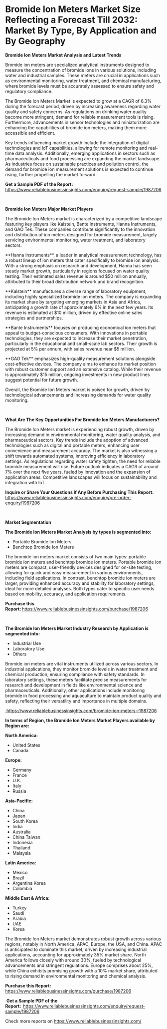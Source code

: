 <p><h1>Bromide Ion Meters Market Size Reflecting a Forecast Till 2032: Market By Type, By Application and By Geography</h1></p><p><strong>Bromide Ion Meters Market Analysis and Latest Trends</strong></p>
<p><p>Bromide ion meters are specialized analytical instruments designed to measure the concentration of bromide ions in various solutions, including water and industrial samples. These meters are crucial in applications such as environmental monitoring, water treatment, and chemical manufacturing, where bromide levels must be accurately assessed to ensure safety and regulatory compliance.</p><p>The Bromide Ion Meters Market is expected to grow at a CAGR of 6.3% during the forecast period, driven by increasing awareness regarding water quality and safety concerns. As regulations on drinking water quality become more stringent, demand for reliable measurement tools is rising. Furthermore, advancements in sensor technologies and miniaturization are enhancing the capabilities of bromide ion meters, making them more accessible and efficient.</p><p>Key trends influencing market growth include the integration of digital technologies and IoT capabilities, allowing for remote monitoring and real-time data analysis. Additionally, emerging applications in sectors such as pharmaceuticals and food processing are expanding the market landscape. As industries focus on sustainable practices and pollution control, the demand for bromide ion measurement solutions is expected to continue rising, further propelling the market forward.</p></p>
<p><strong>Get a Sample PDF of the Report:&nbsp;</strong> <a href="https://www.reliablebusinessinsights.com/enquiry/request-sample/1987206?utm_campaign=2264&utm_medium=2&utm_source=Github&utm_content=ia&utm_term=02032025&utm_id=bromide-ion-meters">https://www.reliablebusinessinsights.com/enquiry/request-sample/1987206</a></p>
<p>&nbsp;</p>
<p><strong>Bromide Ion Meters Major Market Players</strong></p>
<p><p>The Bromide Ion Meters market is characterized by a competitive landscape featuring key players like Kalstein, Bante Instruments, Hanna Instruments, and GAO Tek. These companies contribute significantly to the innovation and distribution of ion meters designed for bromide measurement, largely servicing environmental monitoring, water treatment, and laboratory sectors.</p><p>**Hanna Instruments**, a leader in analytical measurement technology, has a robust lineup of ion meters that cater specifically to bromide ion analysis. With a strong emphasis on research and development, Hanna has seen steady market growth, particularly in regions focused on water quality testing. Their estimated sales revenue is around $50 million annually, attributed to their broad distribution network and brand recognition.</p><p>**Kalstein** manufactures a diverse range of laboratory equipment, including highly specialized bromide ion meters. The company is expanding its market share by targeting emerging markets in Asia and Africa, anticipating a growth rate of approximately 6% in the next few years. Its revenue is estimated at $10 million, driven by effective online sales strategies and partnerships.</p><p>**Bante Instruments** focuses on producing economical ion meters that appeal to budget-conscious consumers. With innovations in portable technologies, they are expected to increase their market penetration, particularly in the educational and small-scale lab sectors. Their growth is projected at 5% per annum, with sales revenue near $5 million.</p><p>**GAO Tek** emphasizes high-quality measurement solutions alongside cost-effective devices. The company aims to enhance its market position with robust customer support and an extensive catalog. While their revenue is approximately $15 million, ongoing investments in new product lines suggest potential for future growth.</p><p>Overall, the Bromide Ion Meters market is poised for growth, driven by technological advancements and increasing demands for water quality monitoring.</p></p>
<p>&nbsp;</p>
<p><strong>What Are The Key Opportunities For Bromide Ion Meters Manufacturers?</strong></p>
<p><p>The Bromide Ion Meters market is experiencing robust growth, driven by increasing demand in environmental monitoring, water quality analysis, and pharmaceutical sectors. Key trends include the adoption of advanced technologies such as digital and portable meters, enhancing user convenience and measurement accuracy. The market is also witnessing a shift towards automated systems, improving efficiency in laboratory settings. As regulations regarding water safety tighten, the need for reliable bromide measurement will rise. Future outlook indicates a CAGR of around 7% over the next five years, fueled by innovation and the expansion of application areas. Competitive landscapes will focus on sustainability and integration with IoT.</p></p>
<p><strong>Inquire or Share Your Questions If Any Before Purchasing This Report:</strong> <a href="https://www.reliablebusinessinsights.com/enquiry/pre-order-enquiry/1987206?utm_campaign=2264&utm_medium=2&utm_source=Github&utm_content=ia&utm_term=02032025&utm_id=bromide-ion-meters">https://www.reliablebusinessinsights.com/enquiry/pre-order-enquiry/1987206</a></p>
<p>&nbsp;</p>
<p><strong>Market Segmentation</strong></p>
<p><strong>The Bromide Ion Meters Market Analysis by types is segmented into:</strong></p>
<p><ul><li>Portable Bromide Ion Meters</li><li>Benchtop Bromide Ion Meters</li></ul></p>
<p><p>The bromide ion meters market consists of two main types: portable bromide ion meters and benchtop bromide ion meters. Portable bromide ion meters are compact, user-friendly devices designed for on-site testing, allowing for quick and easy measurement in various environments, including field applications. In contrast, benchtop bromide ion meters are larger, providing enhanced accuracy and stability for laboratory settings, ideal for more detailed analyses. Both types cater to specific user needs based on mobility, accuracy, and application requirements.</p></p>
<p><strong>Purchase this Report:&nbsp;</strong><a href="https://www.reliablebusinessinsights.com/purchase/1987206?utm_campaign=2264&utm_medium=2&utm_source=Github&utm_content=ia&utm_term=02032025&utm_id=bromide-ion-meters">https://www.reliablebusinessinsights.com/purchase/1987206</a></p>
<p>&nbsp;</p>
<p><strong>The Bromide Ion Meters Market Industry Research by Application is segmented into:</strong></p>
<p><ul><li>Industrial Use</li><li>Laboratory Use</li><li>Others</li></ul></p>
<p><p>Bromide ion meters are vital instruments utilized across various sectors. In industrial applications, they monitor bromide levels in water treatment and chemical production, ensuring compliance with safety standards. In laboratory settings, these meters facilitate precise measurements for research and development in fields like environmental science and pharmaceuticals. Additionally, other applications include monitoring bromide in food processing and aquaculture to maintain product quality and safety, reflecting their versatility and importance in multiple domains.</p></p>
<p><a href="https://www.reliablebusinessinsights.com/bromide-ion-meters-r1987206?utm_campaign=2264&utm_medium=2&utm_source=Github&utm_content=ia&utm_term=02032025&utm_id=bromide-ion-meters">&nbsp;https://www.reliablebusinessinsights.com/bromide-ion-meters-r1987206</a></p>
<p><strong>In terms of Region, the Bromide Ion Meters Market Players available by Region are:</strong></p>
<p>
    <p> <strong> North America: </strong>
        <ul>
            <li>United States</li>
            <li>Canada</li>
        </ul>
        </p> 
    <p> <strong> Europe: </strong>
        <ul>
            <li>Germany</li>
            <li>France</li>
            <li>U.K.</li>
            <li>Italy</li>
            <li>Russia</li>
        </ul>
        </p> 
    <p> <strong> Asia-Pacific: </strong>
        <ul>
            <li>China</li>
            <li>Japan</li>
            <li>South Korea</li>
            <li>India</li>
            <li>Australia</li>
            <li>China Taiwan</li>
            <li>Indonesia</li>
            <li>Thailand</li>
            <li>Malaysia</li>
        </ul>
        </p> 
    <p> <strong> Latin America: </strong>
        <ul>
            <li>Mexico</li>
            <li>Brazil</li>
            <li>Argentina Korea</li>
            <li>Colombia</li>
        </ul>
        </p> 
    <p> <strong> Middle East & Africa: </strong>
        <ul>
            <li>Turkey</li>
            <li>Saudi</li>
            <li>Arabia</li>
            <li>UAE</li>
            <li>Korea</li>
        </ul>
    </p>
    </p>
<p><p>The Bromide Ion Meters market demonstrates robust growth across various regions, notably in North America, APAC, Europe, the USA, and China. APAC is anticipated to dominate this market, driven by increasing industrial applications, accounting for approximately 35% market share. North America follows closely with around 30%, fueled by technological advancements and stringent regulations. Europe comprises about 25%, while China exhibits promising growth with a 10% market share, attributed to rising demand in environmental monitoring and chemical analysis.</p></p>
<p><strong>Purchase this Report: </strong><a href="https://www.reliablebusinessinsights.com/purchase/1987206?utm_campaign=2264&utm_medium=2&utm_source=Github&utm_content=ia&utm_term=02032025&utm_id=bromide-ion-meters">https://www.reliablebusinessinsights.com/purchase/1987206</a></p>
<p>&nbsp;<strong>Get a Sample PDF of the Report:&nbsp;&nbsp;</strong><a href="https://www.reliablebusinessinsights.com/enquiry/request-sample/1987206?utm_campaign=2264&utm_medium=2&utm_source=Github&utm_content=ia&utm_term=02032025&utm_id=bromide-ion-meters">https://www.reliablebusinessinsights.com/enquiry/request-sample/1987206</a></p>
<p><strong></strong></p>
<p>Check more reports on <a href="https://www.reliablebusinessinsights.com/?utm_campaign=2264&utm_medium=2&utm_source=Github&utm_content=ia&utm_term=02032025&utm_id=bromide-ion-meters">https://www.reliablebusinessinsights.com/</a></p>